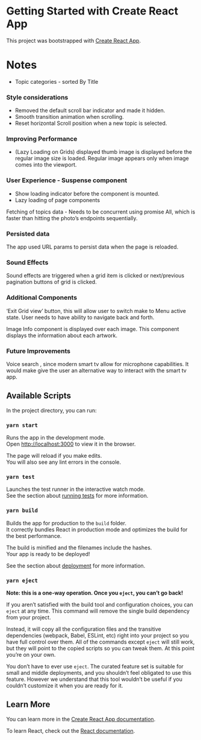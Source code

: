 # Getting Started with Create React App

This project was bootstrapped with [Create React App](https://github.com/facebook/create-react-app).

# Notes


- Topic categories - sorted By Title

### Style considerations
- Removed the default scroll bar indicator and made it hidden.
-  Smooth transition animation when scrolling.
- Reset horizontal Scroll position when a new topic is selected. 

### Improving Performance
- (Lazy Loading on Grids) displayed thumb image is displayed before the regular image size is loaded. Regular image appears only when image comes into the viewport.

### User Experience - Suspense component
- Show loading indicator before the component is mounted.
- Lazy loading of page components

Fetching of topics data - Needs to be concurrent using promise All, which is faster than hitting the photo’s endpoints sequentially.

### Persisted data 
The app used URL params to persist data when the page is reloaded.

### Sound Effects 

Sound effects are triggered when a grid item is clicked or next/previous pagination buttons of grid is clicked.

### Additional Components

‘Exit Grid view’ button, this will allow user to switch make to Menu active state. User needs to have ability to navigate back and forth.

Image Info component is displayed over each image. This component displays the information about each artwork.

### Future Improvements
Voice search , since modern smart tv allow for microphone capabilities. It would make give the user an alternative way to interact with the smart tv app.

## Available Scripts

In the project directory, you can run:

### `yarn start`

Runs the app in the development mode.\
Open [http://localhost:3000](http://localhost:3000) to view it in the browser.

The page will reload if you make edits.\
You will also see any lint errors in the console.

### `yarn test`

Launches the test runner in the interactive watch mode.\
See the section about [running tests](https://facebook.github.io/create-react-app/docs/running-tests) for more information.

### `yarn build`

Builds the app for production to the `build` folder.\
It correctly bundles React in production mode and optimizes the build for the best performance.

The build is minified and the filenames include the hashes.\
Your app is ready to be deployed!

See the section about [deployment](https://facebook.github.io/create-react-app/docs/deployment) for more information.

### `yarn eject`

**Note: this is a one-way operation. Once you `eject`, you can’t go back!**

If you aren’t satisfied with the build tool and configuration choices, you can `eject` at any time. This command will remove the single build dependency from your project.

Instead, it will copy all the configuration files and the transitive dependencies (webpack, Babel, ESLint, etc) right into your project so you have full control over them. All of the commands except `eject` will still work, but they will point to the copied scripts so you can tweak them. At this point you’re on your own.

You don’t have to ever use `eject`. The curated feature set is suitable for small and middle deployments, and you shouldn’t feel obligated to use this feature. However we understand that this tool wouldn’t be useful if you couldn’t customize it when you are ready for it.

## Learn More

You can learn more in the [Create React App documentation](https://facebook.github.io/create-react-app/docs/getting-started).

To learn React, check out the [React documentation](https://reactjs.org/).
